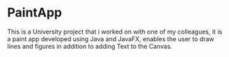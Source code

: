 # PaintApp
This is a University project that i worked on with one of my colleagues, it is a paint app developed using Java and JavaFX, enables the user to draw lines and figures in addition to adding Text to the Canvas.
